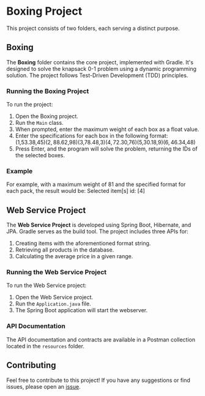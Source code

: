 # Boxing Project

This project consists of two folders, each serving a distinct purpose.

## Boxing

The **Boxing** folder contains the core project, implemented with Gradle. It's designed to solve the knapsack 0-1 problem using a dynamic programming solution. The project follows Test-Driven Development (TDD) principles.

### Running the Boxing Project

To run the project:

1. Open the Boxing project.
2. Run the `Main` class.
3. When prompted, enter the maximum weight of each box as a float value.
4. Enter the specifications for each box in the following format:
(1,53.38,$45)(2,88.62,$98)(3,78.48,$3)(4,72.30,$76)(5,30.18,$9)(6,46.34,$48)
5. Press Enter, and the program will solve the problem, returning the IDs of the selected boxes.

### Example

For example, with a maximum weight of 81 and the specified format for each pack, the result would be:
Selected item[s] id: [4]

## Web Service Project

The **Web Service Project** is developed using Spring Boot, Hibernate, and JPA. Gradle serves as the build tool. The project includes three APIs for:
1. Creating items with the aforementioned format string.
2. Retrieving all products in the database.
3. Calculating the average price in a given range.

### Running the Web Service Project

To run the Web Service project:

1. Open the Web Service project.
2. Run the `Application.java` file.
3. The Spring Boot application will start the webserver.

### API Documentation

The API documentation and contracts are available in a Postman collection located in the `resources` folder.

## Contributing

Feel free to contribute to this project! If you have any suggestions or find issues, please open an [issue](link-to-issues).


